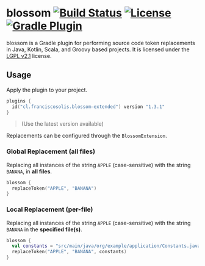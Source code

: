 blossom [![Build Status](https://img.shields.io/github/checks-status/Im-Fran/blossom/master?label=build)](https://github.com/Im-Fran/blossom/actions) [![License](https://img.shields.io/badge/license-LGPL_v2.1-lightgrey.svg?style=flat)][LGPL v2.1] [![Gradle Plugin](https://img.shields.io/maven-metadata/v/https/plugins.gradle.org/m2/cl/franciscosolis/blossom-extended/maven-metadata.xml.svg?label=gradle%20plugin&style=flat)](https://plugins.gradle.org/plugin/cl.franciscosolis.blossom-extended)
=========
blossom is a Gradle plugin for performing source code token replacements in Java, Kotlin, Scala, and Groovy based projects. It is licensed under the [LGPL v2.1] license.

## Usage
Apply the plugin to your project.

```kotlin
plugins {
  id("cl.franciscosolis.blossom–extended") version "1.3.1"
}
```
> (Use the latest version available)

Replacements can be configured through the `BlossomExtension`.

### Global Replacement (all files)

Replacing all instances of the string `APPLE` (case-sensitive) with the string `BANANA`, in **all files**.

```kotlin
blossom {
  replaceToken("APPLE", "BANANA")
}
```

### Local Replacement (per-file)

Replacing all instances of the string `APPLE` (case-sensitive) with the string `BANANA` in the **specified file(s)**.

```kotlin
blossom {
  val constants = "src/main/java/org/example/application/Constants.java"
  replaceToken("APPLE", "BANANA", constants)
}
```

[LGPL v2.1]: https://choosealicense.com/licenses/lgpl-2.1/

